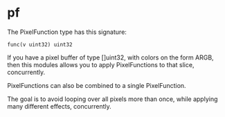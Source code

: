 # pf

The PixelFunction type has this signature:

    func(v uint32) uint32

If you have a pixel buffer of type []uint32, with colors on the form ARGB, then this modules allows you to apply PixelFunctions to that slice, concurrently.

PixelFunctions can also be combined to a single PixelFunction.

The goal is to avoid looping over all pixels more than once, while applying many different effects, concurrently.
